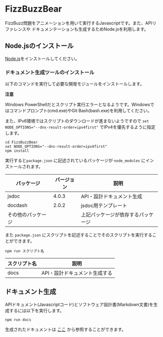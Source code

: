 # FizzBuzzBear

FizzBuzz問題をアニメーションを用いて実行するJavascriptです。また、APIリファレンスや
ドキュメンテーションも生成するためNode.jsを利用します。

## Node.jsのインストール

[Node.js](https://nodejs.org/en/download/prebuilt-installer)をインストールしてください。

### ドキュメント生成ツールのインストール

以下のコマンドを実行して必要な開発モジュールをインストールします。

**注意**

Windows PowerShellだとスクリプト実行エラーとなるようです。Windowsではコマンドプロンプト(cmd.exe)やGit Bash(bash.exe)を利用してください。

また、IPv6環境ではスクリプトのダウンロードが進まないようですので `set NODE_OPTIONS="--dns-result-order=ipv4first"` でIPv4を優先するように指定します。

```console
cd FizzBuzzBear
set NODE_OPTIONS="--dns-result-order=ipv4first"
npm install
```


実行すると`package.json` に記述されているパッケージが `node_modules` にインストールされます。

|パッケージ|バージョン|説明|
|----------|----------|----|
|jsdoc|4.0.3|API・設計ドキュメント生成|
|docdash   | 2.0.2|jsdoc用テンプレート|
|その他のパッケージ| |上記パッケージが依存するパッケージ|


また `package.json` にスクリプトを記述することでそのスクリプトを実行することができます。

```console
npm run スクリプト名
```

|スクリプト名|説明|
|----------|----|
|docs|API・設計ドキュメント生成する|


## ドキュメント生成

APIドキュメント(Javascriptコード)とソフトウェア設計書(Markdown文書)を生成するには以下を実行します。

```console
npm run docs
```

生成されたドキュメントは [ここ](docs/_site/index.html) から参照することができます。
